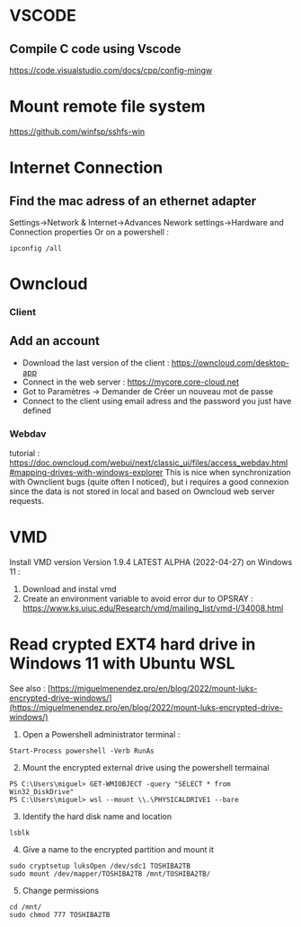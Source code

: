 
# VSCODE
## Compile C code using Vscode
https://code.visualstudio.com/docs/cpp/config-mingw

# Mount remote file system
https://github.com/winfsp/sshfs-win

# Internet Connection
## Find the mac adress of an ethernet adapter
Settings->Network & Internet->Advances Nework settings->Hardware and Connection properties
Or on a powershell :
```
ipconfig /all
```

# Owncloud 
### Client
## Add an account 
- Download the last version of the client : https://owncloud.com/desktop-app
- Connect in the web server : https://mycore.core-cloud.net
- Got to Paramètres -> Demander  de Créer un nouveau mot de passe
- Connect to the client using email adress and the password you just have defined

### Webdav
tutorial : https://doc.owncloud.com/webui/next/classic_ui/files/access_webdav.html#mapping-drives-with-windows-explorer
This is nice when synchronization with Ownclient bugs (quite often I noticed), but i requires a good connexion since the data is not stored in local and based on Owncloud web server requests.

# VMD
Install VMD version Version 1.9.4 LATEST ALPHA (2022-04-27) on Windows 11 : 
1) Download and instal vmd
2) Create an environment variable to avoid error dur to OPSRAY : https://www.ks.uiuc.edu/Research/vmd/mailing_list/vmd-l/34008.html

# Read crypted EXT4 hard drive in Windows 11 with Ubuntu WSL
See also : [https://miguelmenendez.pro/en/blog/2022/mount-luks-encrypted-drive-windows/](https://miguelmenendez.pro/en/blog/2022/mount-luks-encrypted-drive-windows/)
1) Open a Powershell administrator terminal :
```
Start-Process powershell -Verb RunAs
```
2) Mount the encrypted external drive using the powershell termainal
```
PS C:\Users\miguel> GET-WMIOBJECT -query "SELECT * from Win32_DiskDrive"
PS C:\Users\miguel> wsl --mount \\.\PHYSICALDRIVE1 --bare
```
3) Identify the hard disk name and location
```
lsblk
```
4) Give a name to the encrypted partition and mount it
```
sudo cryptsetup luksOpen /dev/sdc1 TOSHIBA2TB
sudo mount /dev/mapper/TOSHIBA2TB /mnt/TOSHIBA2TB/
```
5) Change permissions
```
cd /mnt/
sudo chmod 777 TOSHIBA2TB
``` 

